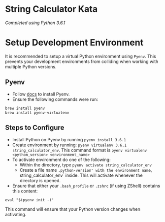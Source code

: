 # String Calculator Kata
*Completed using Python 3.6.1*
 
# Setup Development Environment
It is recommended to setup a virtual Python environment using `Pyenv`. This prevents your development environments from colliding when working with multiple Python versions.

## Pyenv
- Follow [docs](https://github.com/pyenv/pyenv) to install Pyenv.
- Ensure the following commands were run:
```
brew install pyenv
brew install pyenv-virtualenv
```

## Steps to Configure
* Install Python on Pyenv by running `pyenv install 3.6.1`
* Create environment by running: `pyenv virtualenv 3.6.1 string_calculator_env`. This command format is `pyenv virtualenv <python_version> <environment_name>`
* To activate environment do one of the following:
    * Within the directory, type `pyenv activate string_calculator_env`
    * Create a file name `.python-version' with the environment name, `string_calculator_env` inside. This will activate whenever the directory is opened. 
* Ensure that either your `.bash_profile` or `.zshrc` (if using ZShell) contains this content:
```
eval "$(pyenv init -)"
```
This command will ensure that your Python version changes when activating.
